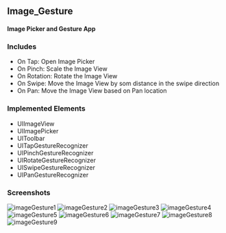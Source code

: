 ## Image_Gesture
#### Image Picker and Gesture App
### Includes
* On Tap: Open Image Picker
* On Pinch: Scale the Image View
* On Rotation: Rotate the Image View
* On Swipe: Move the Image View by som distance in the swipe direction
* On Pan: Move the Image View based on Pan location
### Implemented Elements
* UIImageView
* UIImagePicker
* UIToolbar
* UITapGestureRecognizer
* UIPinchGestureRecognizer
* UIRotateGestureRecognizer
* UISwipeGestureRecognizer
* UIPanGestureRecognizer
### Screenshots
![imageGesture1](https://user-images.githubusercontent.com/59638518/124468091-51bc1880-ddb6-11eb-8295-493cb037c4ce.png)
![imageGesture2](https://user-images.githubusercontent.com/59638518/124468097-541e7280-ddb6-11eb-9716-035d1bdd7ec6.png)
![imageGesture3](https://user-images.githubusercontent.com/59638518/124468107-5680cc80-ddb6-11eb-94ea-a8f31111ef1c.png)
![imageGesture4](https://user-images.githubusercontent.com/59638518/124468113-597bbd00-ddb6-11eb-97e5-e91f9290a387.png)
![imageGesture5](https://user-images.githubusercontent.com/59638518/124468125-5b458080-ddb6-11eb-8222-34ac6e8bdd6e.png)
![imageGesture6](https://user-images.githubusercontent.com/59638518/124468131-5da7da80-ddb6-11eb-982f-cb319fcc5672.png)
![imageGesture7](https://user-images.githubusercontent.com/59638518/124468141-5f719e00-ddb6-11eb-84f7-811b255330c1.png)
![imageGesture8](https://user-images.githubusercontent.com/59638518/124468150-626c8e80-ddb6-11eb-930f-dfcc0be6f163.png)
![imageGesture9](https://user-images.githubusercontent.com/59638518/124468159-64cee880-ddb6-11eb-9503-fc0d7e735492.png)
